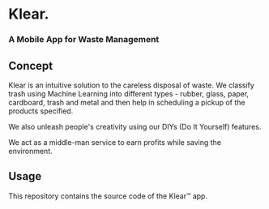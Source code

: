# Klear.
### A Mobile App for Waste Management

## Concept
Klear is an intuitive solution to the careless disposal of waste. We classify trash using Machine Learning into different types - rubber, glass, paper, cardboard, trash and metal and then help in scheduling a pickup of the products specified.

We also unleash people's creativity using our DIYs (Do It Yourself) features.

We act as a middle-man service to earn profits while saving the environment.

## Usage
This repository contains the source code of the Klear™ app. 
